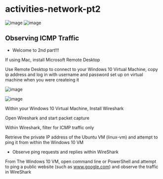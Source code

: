 # activities-network-pt2


![image](https://github.com/user-attachments/assets/4ed2242a-809c-45a7-9fab-4091aef6f850)    ![image](https://github.com/user-attachments/assets/8ad90810-eb97-4e8a-877a-8c34541b3594)





<h2>Observing ICMP Traffic</h2>

- Welcome to 2nd part!!!








If using Mac, install Microsoft Remote Desktop




Use Remote Desktop to connect to your Windows 10 Virtual Machine, copy ip address and log in with username and password set up on virtual machine when you were createing it

![image](https://github.com/user-attachments/assets/51b86540-027b-4bcf-8f4b-8cac82c74ebd)


![image](https://github.com/user-attachments/assets/cd79c046-0012-4767-972f-1ed925537e36)



Within your Windows 10 Virtual Machine, Install Wireshark



Open Wireshark and start packet capture


Within Wireshark, filter for ICMP traffic only


Retrieve the private IP address of the Ubuntu VM (linux-vm) and attempt to ping it from within the Windows 10 VM
- Observe ping requests and replies within WireShark


  
From The Windows 10 VM, open command line or PowerShell and attempt to ping a public website (such as www.google.com) and observe the traffic in WireShark

